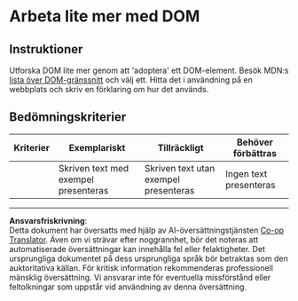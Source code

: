 <!--
CO_OP_TRANSLATOR_METADATA:
{
  "original_hash": "22fb6c3cb570c47f1ac65048393941fa",
  "translation_date": "2025-08-26T21:35:23+00:00",
  "source_file": "3-terrarium/3-intro-to-DOM-and-closures/assignment.md",
  "language_code": "sv"
}
-->
# Arbeta lite mer med DOM

## Instruktioner

Utforska DOM lite mer genom att 'adoptera' ett DOM-element. Besök MDN:s [lista över DOM-gränssnitt](https://developer.mozilla.org/docs/Web/API/Document_Object_Model) och välj ett. Hitta det i användning på en webbplats och skriv en förklaring om hur det används.

## Bedömningskriterier

| Kriterier | Exemplariskt                                  | Tillräckligt                                     | Behöver förbättras      |
| --------- | --------------------------------------------- | ------------------------------------------------ | ----------------------- |
|           | Skriven text med exempel presenteras          | Skriven text utan exempel presenteras            | Ingen text presenteras  |

---

**Ansvarsfriskrivning**:  
Detta dokument har översatts med hjälp av AI-översättningstjänsten [Co-op Translator](https://github.com/Azure/co-op-translator). Även om vi strävar efter noggrannhet, bör det noteras att automatiserade översättningar kan innehålla fel eller felaktigheter. Det ursprungliga dokumentet på dess ursprungliga språk bör betraktas som den auktoritativa källan. För kritisk information rekommenderas professionell mänsklig översättning. Vi ansvarar inte för eventuella missförstånd eller feltolkningar som uppstår vid användning av denna översättning.